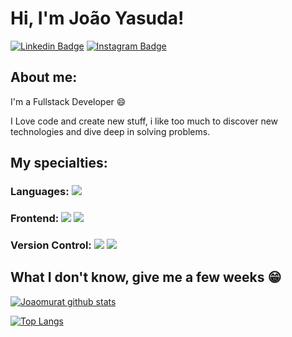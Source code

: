 
# Hi, I'm João Yasuda!

[![Linkedin Badge](https://img.shields.io/badge/-LinkedIn-blue?style=flat-square&logo=Linkedin&logoColor=white&link=https://www.linkedin.com/in/jo%C3%A3o-victor-yasuda-668679214/)](https://www.linkedin.com/in/jo%C3%A3o-victor-yasuda-668679214/)
[![Instagram Badge](https://img.shields.io/badge/-Instagram-E4405F?style=flat-square&labelColor=E4405F&logo=instagram&logoColor=white&link=https://www.instagram.com/joao_yasuda/)](https://www.instagram.com/joao_yasuda/)

## About me:

I'm a Fullstack Developer :smile:

I Love code and create new stuff, i like too much to discover new technologies and dive deep in solving problems.

## My specialties:

### Languages: <img src="https://img.shields.io/badge/javascript%20-%23323330.svg?&style=for-the-badge&logo=javascript&logoColor=%23F7DF1E"/> 

### Frontend: <img src="https://img.shields.io/badge/html5%20-%23E34F26.svg?&style=for-the-badge&logo=html5&logoColor=white"/> <img src="https://img.shields.io/badge/css3%20-%231572B6.svg?&style=for-the-badge&logo=css3&logoColor=white"/> 

### Version Control: <img src="https://img.shields.io/badge/git%20-F05032.svg?&style=for-the-badge&logo=git&logoColor=white"/> <img src="https://img.shields.io/badge/github%20-%23121011.svg?&style=for-the-badge&logo=github&logoColor=white"/> 

## What I don't know, give me a few weeks 😁

[![Joaomurat github stats](https://github-readme-stats.vercel.app/api?username=JoaoMurat&show_icons=true&title_color=fff&icon_color=f20000&text_color=f8f8f2&bg_color=171c24&count_private=true)](https://github.com/JoaoMurat)

[![Top Langs](https://github-readme-stats.vercel.app/api/top-langs/?username=JoaoMurat&layout=compact&title_color=fff&text_color=f8f8f2&hide=java&bg_color=171c24)](https://github.com/JoaoMurat)
